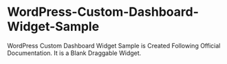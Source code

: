 # WordPress-Custom-Dashboard-Widget-Sample
WordPress Custom Dashboard Widget Sample is Created Following Official Documentation. It is a Blank Draggable Widget.
